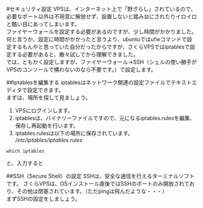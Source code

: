 #セキュリティ設定
 VPSは、インターネット上で「野ざらし」されているので、必要なポート以外は不用意に解放せず、設置しないと踏み台にされたりイロイロと酷い目にあってしまいます。  
 ファイヤーウォールを設定する必要があるのですが、少し時間がかかりました。  
 何と言うか、設定に時間がかかったと言うより、ubuntuではufwコマンドで設定するもんやと思っていた自分だったからですが、さくらVPSではiptablesで設定する必要があると、散々試してから理解できました。  
 では、ともかく設定しますが、ファイヤーウォール→SSH（シェルの使い勝手がVPSのコンソールで構わないのなら不要です。）で設定します。  

##iptablesを編集する
 iptablesはネットワーク関連の設定ファイルでテキストエディタで設定できます。  
 まずは、場所を探して見ましょう。
1. VPSにログインします。
1. iptablesは、バイナリーファイルですので、元になるiptables.rulesを編集、保存し再起動を行います。
1. iptables.rulesは以下の場所に保存されています。
_/etc/iptables/iptables.rules_  

```
which iptables
```
と、入力すると

##SSH（Secure Shell）の設定
 SSHは、安全な通信を行えるターミナルソフトです。
 さくらVPSは、OSインストール直後ではSSHのポートのみ開放されており、その他は閉塞されています。（ただpingは飛んだような・・・）  
 まずSSHの設定をしましょう。
